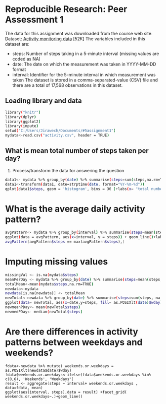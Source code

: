 # Reproducible Research: Peer Assessment 1

The data for this assignment was downloaded from the course web site:
Dataset: [Activity monitoring data](https://d396qusza40orc.cloudfront.net/repdata%2Fdata%2Factivity.zip) [52K]
The variables included in this dataset are:
- steps: Number of steps taking in a 5-minute interval (missing values are coded as NA)
- date: The date on which the measurement was taken in YYYY-MM-DD format
- interval: Identifier for the 5-minute interval in which measurement was taken
The dataset is stored in a comma-separated-value (CSV) file and there are a total of 17,568 observations in this dataset.
## Loading library and data
```sh
library("knitr")
library(dplyr)
library(ggplot2)
library(impute)
setwd("C:/Users/Jirawech/Documents/#5assignment1")
mydata<-read.csv("activity.csv", header = TRUE)
```
## What is mean total number of steps taken per day?
1. Process/transform the data for answering the question
```sh
data1<- mydata %>% group_by(date) %>% summarise(steps=sum(steps,na.rm=TRUE))
data1<-transform(data1, date=strptime(date, format="%Y-%m-%d"))
qplot(data1$steps, geom = 'histogram', bins = 30 )+labs(x= "total number of steps taken each day")
```
[](https://github.com/nomiinee/RepData_PeerAssessment1/blob/assignment/directory/plot1.png?raw=true)

# What is the average daily activity pattern?
```sh
avgPattern<- mydata %>% group_by(interval) %>% summarise(steps=mean(steps, na.rm=TRUE))
ggplot(data = avgPattern, aes(x=interval, y = steps)) + geom_line()+labs(x = "Average steps", y="5 minute interval")
avgPattern[avgPattern$steps == max(avgPattern$steps),]
```
[](https://github.com/nomiinee/RepData_PeerAssessment1/blob/assignment/directory/plot2.png?raw=true)
# Imputing missing values
```sh
missingVal <- is.na(mydata$steps)
meanPerDay <- mydata %>% group_by(date) %>% summarise(steps=mean(steps, na.rm=TRUE))
totalMean<-mean(mydata$steps,na.rm=TRUE)
newdata<-mydata
newdata[is.na(newdata)] <- totalMean
newTotal<-newdata %>% group_by(date) %>% summarise(steps=sum(steps, na.rm=TRUE))
ggplot(data= newTotal, aes(x=date,y=steps, fill= as.POSIXlt(date)$wday), width = 30, fill = date )+labs(x= "New total number of steps taken each day")+geom_bar(stat = "identity")+ theme(axis.text.x = element_text(angle = 90, hjust = 1))
newmeanPDay<- mean(newTotal$steps)
newmedPDay<- median(newTotal$steps)
```
[](https://github.com/nomiinee/RepData_PeerAssessment1/blob/assignment/directory/plot3.png?raw=true)
# Are there differences in activity patterns between weekdays and weekends?
```
fdata<-newdata %>% mutate( weekends.or.weekdays = as.POSIXlt(newdata$date)$wday)
fdata$weekends.or.weekdays<-ifelse(fdata$weekends.or.weekdays %in% c(0,6), 'Weekends', "Weekdays")
result <- aggregate(steps ~ interval+ weekends.or.weekdays , data=fdata, mean)
ggplot(aes(interval, steps),data = result) +facet_grid( weekends.or.weekdays~.)+geom_line()
```
[](https://github.com/nomiinee/RepData_PeerAssessment1/blob/assignment/directory/plot4.png?raw=true)



